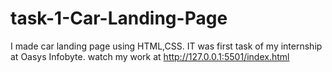# task-1-Car-Landing-Page
I made car landing page using HTML,CSS. IT was first task of my internship at Oasys Infobyte. watch my work at http://127.0.0.1:5501/index.html
